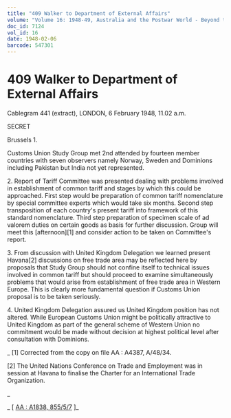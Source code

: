 ```yaml
---
title: "409 Walker to Department of External Affairs"
volume: "Volume 16: 1948-49, Australia and the Postwar World - Beyond the Region"
doc_id: 7124
vol_id: 16
date: 1948-02-06
barcode: 547301
---
```


# 409 Walker to Department of External Affairs

Cablegram 441 (extract), LONDON, 6 February 1948, 11.02 a.m.

SECRET

Brussels 1.

Customs Union Study Group met 2nd attended by fourteen member countries with seven observers namely Norway, Sweden and Dominions including Pakistan but India not yet represented.

2\. Report of Tariff Committee was presented dealing with problems involved in establishment of common tariff and stages by which this could be approached. First step would be preparation of common tariff nomenclature by special committee experts which would take six months. Second step transposition of each country's present tariff into framework of this standard nomenclature. Third step preparation of specimen scale of ad valorem duties on certain goods as basis for further discussion. Group will meet this [afternoon][1] and consider action to be taken on Committee's report.

3\. From discussion with United Kingdom Delegation we learned present Havana[2] discussions on free trade area may be reflected here by proposals that Study Group should not confine itself to technical issues involved in common tariff but should proceed to examine simultaneously problems that would arise from establishment of free trade area in Western Europe. This is clearly more fundamental question if Customs Union proposal is to be taken seriously.

4\. United Kingdom Delegation assured us United Kingdom position has not altered. While European Customs Union might be politically attractive to United Kingdom as part of the general scheme of Western Union no commitment would be made without decision at highest political level after consultation with Dominions.

_ [1] Corrected from the copy on file AA : A4387, A/48/34.

[2] The United Nations Conference on Trade and Employment was in session at Havana to finalise the Charter for an International Trade Organization.

_

_ [ [AA : A1838, 855/5/7](http://www.naa.gov.au/cgi-bin/Search?O=I&Number=547301) ]_
